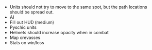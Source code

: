- Units should not try to move to the same spot, but the path locations should be spread out.
- AI
- Fill out HUD (medium)
- Pyschic units
- Helmets should increase opacity when in combat
- Map crevasses
- Stats on win/loss
